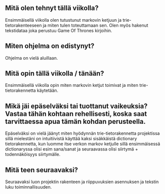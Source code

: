 ## Mitä olen tehnyt tällä viikolla?
Ensimmäisellä viikolla olen tutustunut markovin ketjuun ja trie-tietorakenteeseen ja miten tulen toteuttamaan sen. 
Olen myös hakenut tekstidataa joka perustuu Game Of Thrones kirjoihin. 

## Miten ohjelma on edistynyt?
Ohjelma on vielä aluillaan. 

## Mitä opin tällä viikolla / tänään?
Ensimmäisellä viikolla opin miten markovin ketjut toimivat ja miten trie-tietorakennetta käytetään. 

## Mikä jäi epäselväksi tai tuottanut vaikeuksia? Vastaa tähän kohtaan rehellisesti, koska saat tarvittaessa apua tämän kohdan perusteella.
Epäselväksi on vielä jäänyt miten hyödynnän trie-tietorakennetta projektissa sillä mielestäni on intuitiivistä käyttää
kaksi sisäkkäistä dictionary tietorakennetta,
kun luomme itse verkon markov ketjulle sillä ensimmäisessä dictionaryssa olisi esim sana/sanat ja seuraavassa olisi siirtymä + todennäköisyys siirtymälle.

## Mitä teen seuraavaksi?
Seuraavaksi luon projektin rakenteen ja riippuvuksien asennuksen ja tekstin luku toiminnallisuuden. 
